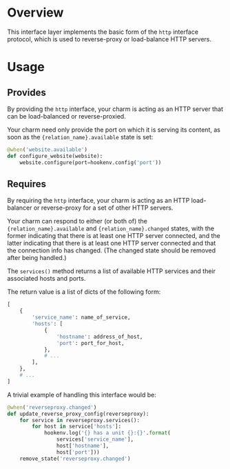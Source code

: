 # Overview

This interface layer implements the basic form of the `http` interface protocol,
which is used to reverse-proxy or load-balance HTTP servers.

# Usage

## Provides

By providing the `http` interface, your charm is acting as an HTTP server that
can be load-balanced or reverse-proxied.

Your charm need only provide the port on which it is serving its content, as
soon as the `{relation_name}.available` state is set:

```python
@when('website.available')
def configure_website(website):
    website.configure(port=hookenv.config('port'))
```

## Requires

By requiring the `http` interface, your charm is acting as an HTTP load-balancer
or reverse-proxy for a set of other HTTP servers.

Your charm can respond to either (or both of) the `{relation_name}.available`
and `{relation_name}.changed` states, with the former indicating that there is
at least one HTTP server connected, and the latter indicating that there is at
least one HTTP server connected and that the connection info has changed.  (The
changed state should be removed after being handled.)

The `services()` method returns a list of available HTTP services and their
associated hosts and ports.

The return value is a list of dicts of the following form:

```python
[
    {
        'service_name': name_of_service,
        'hosts': [
            {
                'hostname': address_of_host,
                'port': port_for_host,
            },
            # ...
        ],
    },
    # ...
]
```

A trivial example of handling this interface would be:

```python
@when('reverseproxy.changed')
def update_reverse_proxy_config(reverseproxy):
    for service in reverseproxy.services():
        for host in service['hosts']:
            hookenv.log('{} has a unit {}:{}'.format(
                services['service_name'],
                host['hostname'],
                host['port']))
    remove_state('reverseproxy.changed')
```
